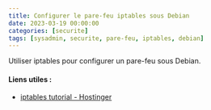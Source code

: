 ```yaml
---
title: Configurer le pare-feu iptables sous Debian
date: 2023-03-19 00:00:00
categories: [securite]
tags: [sysadmin, securite, pare-feu, iptables, debian]
---
```


Utiliser iptables pour configurer un pare-feu sous Debian.

#### Liens utiles :
- [iptables tutorial - Hostinger](https://www.hostinger.com/tutorials/iptables-tutorial)